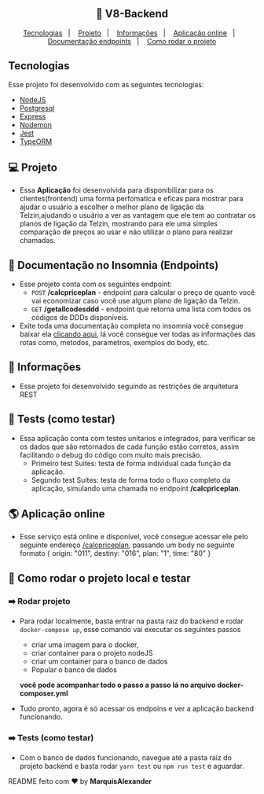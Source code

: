 <h1 align="center"></h1>

<h2 align="center">
  🚀 V8-Backend
</h2>

<p align="center">
  <a href="#tecnologias">Tecnologias</a>&nbsp;&nbsp;&nbsp;|&nbsp;&nbsp;&nbsp;
  <a href="#-projeto">Projeto</a>&nbsp;&nbsp;&nbsp;|&nbsp;&nbsp;&nbsp;
  <a href="#-informações">Informações</a>&nbsp;&nbsp;&nbsp;|&nbsp;&nbsp;&nbsp;
  <a href="#-aplicação-online">Aplicação online</a>&nbsp;&nbsp;&nbsp;|&nbsp;&nbsp;&nbsp;
  <a href="#-documentação-no-insomnia-endpoints">Documentação endpoints</a>&nbsp;&nbsp;&nbsp;|&nbsp;&nbsp;&nbsp;
  <a href="#-como-rodar-o-projeto-local-e-testar">Como rodar o projeto</a>
</p>

## Tecnologias

Esse projeto foi desenvolvido com as seguintes tecnologias:

- [NodeJS](https://nodejs.org/en/)
- [Postgresql](https://www.postgresql.org/)
- [Express](https://expressjs.com/pt-br/)
- [Nodemon](https://www.npmjs.com/package/nodemon)
- [Jest](https://jestjs.io/pt-BR/)
- [TypeORM](https://typeorm.io/)

## 💻 Projeto

- Essa **Aplicação** foi desenvolvida para disponibilizar para os clientes(frontend) uma forma perfomatica e eficas para mostrar para ajudar o usuário a escolher o melhor plano de ligação da Telzin,ajudando o usuário a ver as vantagem que ele tem ao contratar os planos de ligação da Telzin, mostrando para ele uma simples comparação de preços ao usar e não utilizar o plano para realizar chamadas.

## 📔 Documentação no Insomnia (Endpoints)

- Esse projeto conta com os seguintes endpoint:
  - `POST` **/calcpriceplan** - endpoint para calcular o preço de quanto você vai economizar caso você use algum plano de ligação da Telzin.
  - `GET` **/getallcodesddd** - endpoint que retorna uma lista com todos os códigos de DDDs disponíveis.
- Exite toda uma documentação completa no insomnia você consegue baixar ela [clicando aqui](), lá você consegue ver todas as informações das rotas como, metodos, parametros, exemplos do body, etc.

## 🤔 Informações

- Esse projeto foi desenvolvido seguindo as restrições de arquitetura REST

## 🧪 Tests (como testar)

- Essa aplicação conta com testes unitarios e integrados, para verificar se os dados que são retornados de cada função estão corretos, assim facilitando o debug do código com muito mais precisão.
  - Primeiro test Suites: testa de forma individual cada função da aplicação.
  - Segundo test Suites: testa de forma todo o fluxo completo da aplicação, simulando uma chamada no endpoint **/calcpriceplan**.

## 🌎 Aplicação online

- Esse serviço está online e disponivel, você consegue acessar ele pelo seguinte endereço [/calcpriceplan](https://frontend-controletarefa.herokuapp.com/), passando um body no seguinte formato
  {
  origin: "011",
  destiny: "016",
  plan: "1",
  time: "80"
  }

## 🧪 Como rodar o projeto local e testar

### ➡️ Rodar projeto

- Para rodar localmente, basta entrar na pasta raiz do backend e rodar `docker-compose up`, esse comando vai executar os seguintes passos
  - criar uma imagem para o docker, 
  - criar container para o projeto nodeJS
  - criar um container para o banco de dados 
  - Popular o banco de dados

  **você pode acompanhar todo o passo a passo lá no arquivo docker-composer.yml**
- Tudo pronto, agora é só acessar os endpoins e ver a aplicação backend funcionando.

### ➡️ Tests (como testar)

- Com o banco de dados funcionando, navegue até a pasta raiz do projeto backend e basta rodar `yarn test` ou `npm run test` e aguardar.

README feito com ❤️ by **MarquisAlexander**
